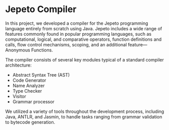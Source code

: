 # Jepeto Compiler

In this project, we developed a compiler for the Jepeto programming language entirely from scratch using Java. Jepeto includes a wide range of features commonly found in popular programming languages, such as computational, logical, and comparative operators, function definitions and calls, flow control mechanisms, scoping, and an additional feature—Anonymous Functions.

The compiler consists of several key modules typical of a standard compiler architecture:

* Abstract Syntax Tree (AST)
* Code Generator
* Name Analyzer
* Type Checker
* Visitor
* Grammar processor

We utilized a variety of tools throughout the development process, including Java, ANTLR, and Jasmin, to handle tasks ranging from grammar validation to bytecode generation.
